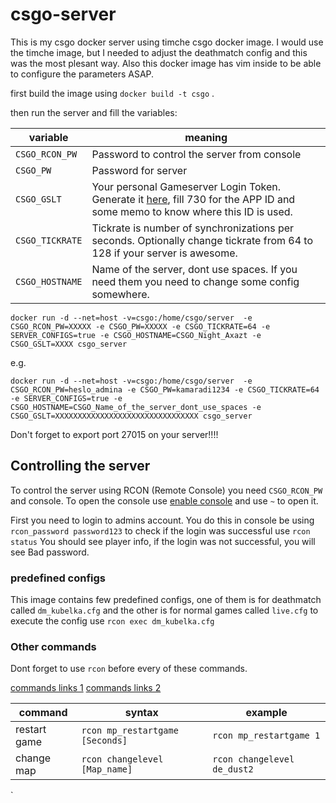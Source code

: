 # csgo-server
This is my csgo docker server using timche csgo docker image. I would use the timche image, but I needed to adjust the deathmatch config and this was the most plesant way. Also this docker image has vim inside to be able to configure the parameters ASAP.

first build the image using `docker build -t csgo` .

then run the server and fill the variables:

| variable |  meaning |
|---|---|
| `CSGO_RCON_PW` |  Password to control the server from console |
| `CSGO_PW` |  Password for server |
| `CSGO_GSLT` |  Your personal Gameserver Login Token. Generate it [here](https://steamcommunity.com/dev/managegameservers), fill 730 for the APP ID and some memo to know where this ID is used. |
|  `CSGO_TICKRATE` | Tickrate is number of synchronizations per seconds. Optionally change tickrate from 64 to 128 if your server is awesome.  |
| `CSGO_HOSTNAME` | Name of the server, dont use spaces. If you need them you need to change some config somewhere.|

```
docker run -d --net=host -v=csgo:/home/csgo/server  -e CSGO_RCON_PW=XXXXX -e CSGO_PW=XXXXX -e CSGO_TICKRATE=64 -e SERVER_CONFIGS=true -e CSGO_HOSTNAME=CSGO_Night_Axazt -e CSGO_GSLT=XXXX csgo_server
```

e.g.

```
docker run -d --net=host -v=csgo:/home/csgo/server  -e CSGO_RCON_PW=heslo_admina -e CSGO_PW=kamaradi1234 -e CSGO_TICKRATE=64 -e SERVER_CONFIGS=true -e CSGO_HOSTNAME=CSGO_Name_of_the_server_dont_use_spaces -e CSGO_GSLT=XXXXXXXXXXXXXXXXXXXXXXXXXXXXXXXX csgo_server

```

Don't forget to export port 27015 on your server!!!! 


## Controlling the server

To control the server using RCON (Remote Console) you need `CSGO_RCON_PW` and console. To open the console use [enable console](https://www.metabomb.net/csgo/gameplay-guides/csgo-how-to-open-the-command-console-2) and use `~` to open it.

First you need to login to admins account. You do this in console be using `rcon_password password123` to check if the login was successful use `rcon status` You should see player info, if the login was not successful, you will see Bad password.


### predefined configs

This image contains few predefined configs, one of them is for deathmatch called `dm_kubelka.cfg` and the other is for normal games called `live.cfg`
to execute the config use `rcon exec dm_kubelka.cfg`

### Other commands
Dont forget to use `rcon` before every of these commands.

[commands links 1](https://totalcsgo.com/commands) 
[commands links 2](https://steamcommunity.com/sharedfiles/filedetails/?id=1104142230) 



| command | syntax | example |
|---|---|---|
| restart game |  `rcon mp_restartgame [Seconds]` | `rcon mp_restartgame 1`|
| change map | `rcon changelevel [Map_name]` | `rcon changelevel de_dust2` |





`
